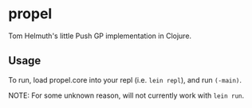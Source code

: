 # propel

Tom Helmuth's little Push GP implementation in Clojure.

## Usage

To run, load propel.core into your repl (i.e. `lein repl`), and run `(-main)`.

NOTE: For some unknown reason, will not currently work with `lein run`.
